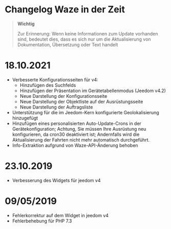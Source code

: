 # Changelog Waze in der Zeit

>**Wichtig**
>
>Zur Erinnerung: Wenn keine Informationen zum Update vorhanden sind, bedeutet dies, dass es sich nur um die Aktualisierung von Dokumentation, Übersetzung oder Text handelt

# 18.10.2021

- Verbesserte Konfigurationsseiten für v4:
  - Hinzufügen des Suchfelds
  - Hinzufügen der Präsentation im Gerätetabellenmodus (Jeedom v4.2)
  - Neue Darstellung der Konfigurationsseite
  - Neue Darstellung der Objektliste auf der Ausrüstungsseite
  - Neue Darstellung der Auftragsliste
- Unterstützung für die im Jeedom-Kern konfigurierte Geolokalisierung hinzugefügt
- Hinzufügen eines personalisierten Auto-Update-Crons in der Gerätekonfiguration; Achtung, Sie müssen Ihre Ausrüstung neu konfigurieren, da cron30 deaktiviert ist; Andernfalls wird die Aktualisierung der Fahrten nicht mehr automatisch durchgeführt.
- Info-Extraktion aufgrund von Waze-API-Änderung behoben

# 23.10.2019

- Verbesserung des Widgets für jeedom v4

# 09/05/2019

- Fehlerkorrektur auf dem Widget in jeedom v4
- Fehlerbehebung für PHP 7.3
